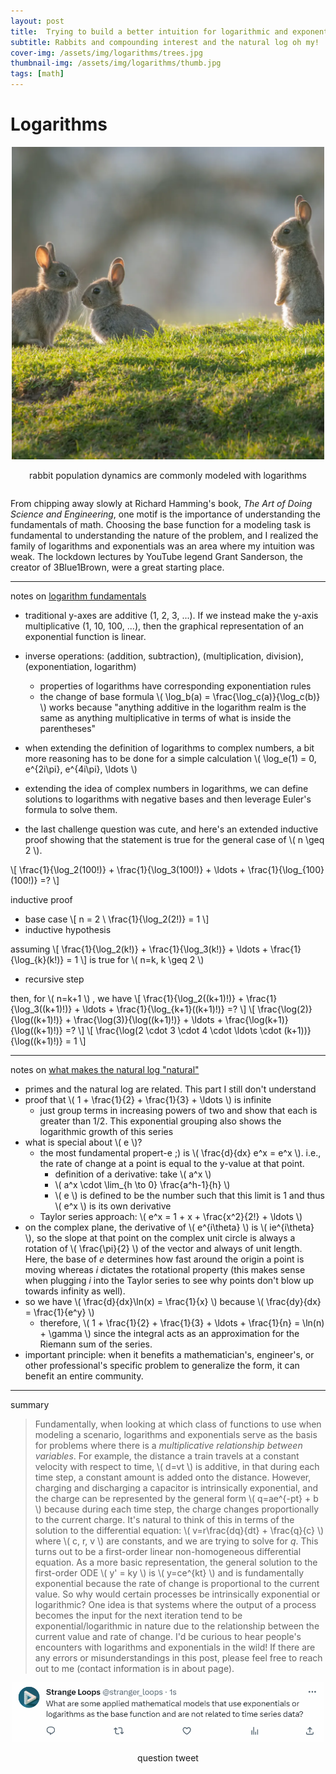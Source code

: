 ```yaml
---
layout: post
title:  Trying to build a better intuition for logarithmic and exponential functions
subtitle: Rabbits and compounding interest and the natural log oh my!
cover-img: /assets/img/logarithms/trees.jpg
thumbnail-img: /assets/img/logarithms/thumb.jpg
tags: [math]
---
```


# Logarithms

<div style="display: flex; justify-content: center; text-align: center;">
 <div class="image">
    <img src="../assets/img/logarithms/rabbit.jpg" width="500"/>
    <p>rabbit population dynamics are commonly modeled with logarithms</p>
</div>
</div>

From chipping away slowly at Richard Hamming's book, *The Art of Doing Science and Engineering*, one motif is the importance of understanding the fundamentals of math. Choosing the base function for a modeling task is fundamental to understanding the nature of the problem, and I realized the family of logarithms and exponentials was an area where my intuition was weak. The lockdown lectures by YouTube legend Grant Sanderson, the creator of 3Blue1Brown, were a great starting place.

---

notes on [logarithm fundamentals](https://www.youtube.com/watch?v=cevgcoyzvb4&list=PLZHQObOWTQDP5CVeljj1bndOUqrahVpev&index=7)
* traditional y-axes are additive (1, 2, 3, ...). If we instead make the y-axis multiplicative (1, 10, 100, ...), then the graphical representation of an exponential function is linear.


* inverse operations: (addition, subtraction), (multiplication, division), (exponentiation, logarithm)
  * properties of logarithms have corresponding exponentiation rules
  * the change of base formula \\( \log_b(a) = \frac{\log_c(a)}{\log_c(b)} \\) works because "anything additive in the logarithm realm is the same as anything multiplicative in terms of what is inside the parentheses"
* when extending the definition of logarithms to complex numbers, a bit more reasoning has to be done for a simple calculation \\( \log_e(1) = 0, e^{2i\pi}, e^{4i\pi}, \ldots \\)
* extending the idea of complex numbers in logarithms, we can define solutions to logarithms with negative bases and then leverage Euler's formula to solve them.
* the last challenge question was cute, and here's an extended inductive proof showing that the statement is true for the general case of \\( n \geq 2 \\).
 
\\[
\frac{1}{\log_2(100!)} + \frac{1}{\log_3(100!)} + \ldots + \frac{1}{\log_{100}(100!)} =? 
\\]

inductive proof
* base case
\\[ n = 2 \\
\frac{1}{\log_2(2!)} = 1
\\]
* inductive hypothesis

assuming 
\\[
\frac{1}{\log_2(k!)} + \frac{1}{\log_3(k!)} + \ldots + \frac{1}{\log_{k}(k!)} = 1 
\\] 
is true for \\( n=k, k \geq 2 \\)

* recursive step

then, for \\( n=k+1 \\) , we have 
\\[
\frac{1}{\log_2((k+1)!)} + \frac{1}{\log_3((k+1)!)} + \ldots + \frac{1}{\log_{k+1}((k+1)!)} =? 
\\]
\\[
\frac{\log(2)}{\log((k+1)!)} + \frac{\log(3)}{\log((k+1)!)} + \ldots + \frac{\log(k+1)}{\log((k+1)!)} =? 
\\]
\\[
\frac{\log(2 \cdot 3 \cdot 4 \cdot \ldots \cdot (k+1))}{\log((k+1)!)} = 1
\\]

---

notes on [what makes the natural log "natural"](https://www.youtube.com/watch?v=4pdot7jtxmw&list=PLZHQObOWTQDP5CVeljj1bndOUqrahVpev&index=8)
* primes and the natural log are related. This part I still don't understand
* proof that \\( 1 + \frac{1}{2} + \frac{1}{3} + \ldots \\) is infinite
  * just group terms in increasing powers of two and show that each is greater than 1/2. This exponential grouping also shows the logarithmic growth of this series
* what is special about \\( e \\)? 
  * the most fundamental propert-e ;) is \\( \frac{d}{dx} e^x = e^x \\). i.e., the rate of change at a point is equal to the y-value at that point.
    * definition of a derivative: take \\( a^x \\) 
    * \\( a^x \cdot \lim_{h \to 0} \frac{a^h-1}{h} \\) 
    * \\( e \\) is defined to be the number such that this limit is 1 and thus \\( e^x \\) is its own derivative
  * Taylor series approach: \\( e^x = 1 + x + \frac{x^2}{2!} + \ldots \\) 
* on the complex plane, the derivative of \\( e^{i\theta} \\) is \\( ie^{i\theta} \\), so the slope at that point on the complex unit circle is always a rotation of \\( \frac{\pi}{2} \\) of the vector and always of unit length. Here, the base of *e* determines how fast around the origin a point is moving whereas *i* dictates the rotational property (this makes sense when plugging *i* into the Taylor series to see why points don't blow up towards infinity as well).
* so we have \\( \frac{d}{dx}\ln(x) = \frac{1}{x} \\) because \\( \frac{dy}{dx} = \frac{1}{e^y} \\)
  * therefore, \\( 1 + \frac{1}{2} + \frac{1}{3} + \ldots + \frac{1}{n} = \ln(n) + \gamma \\) since the integral acts as an approximation for the Riemann sum of the series.
* important principle: when it benefits a mathematician's, engineer's, or other professional's specific problem to generalize the form, it can benefit an entire community. 


---
summary
> Fundamentally, when looking at which class of functions to use when modeling a scenario, logarithms and exponentials serve as the basis for problems where there is a *multiplicative relationship between variables*. For example, the distance a train travels at a constant velocity with respect to time, \\( d=vt \\) is additive, in that during each time step, a constant amount is added onto the distance. However, charging and discharging a capacitor is intrinsically exponential, and the charge can be represented by the general form \\( q=ae^{-pt} + b \\) because during each time step, the charge changes proportionally to the current charge. It's natural to think of this in terms of the solution to the differential equation: \\( v=r\frac{dq}{dt} + \frac{q}{c} \\) where \\( c, r, v \\) are constants, and we are trying to solve for *q*. This turns out to be a first-order linear non-homogeneous differential equation. As a more basic representation, the general solution to the first-order ODE \\( y' = ky \\) is \\( y=ce^{kt} \\) and is fundamentally exponential because the rate of change is proportional to the current value. So why would certain processes be intrinsically exponential or logarithmic? One idea is that systems where the output of a process becomes the input for the next iteration tend to be exponential/logarithmic in nature due to the relationship between the current value and rate of change. I'd be curious to hear people's encounters with logarithms and exponentials in the wild! If there are any errors or misunderstandings in this post, please feel free to reach out to me (contact information is in about page).


<div style="display: flex; justify-content: center; text-align: center;">
 <div class="image">
    <img src="../assets/img/logarithms/tweet0.png" width="500"/>
    <p>question tweet</p>
</div>
</div>
